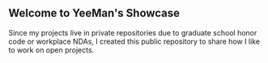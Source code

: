 ## Welcome to YeeMan's Showcase

Since my projects live in private repositories due to graduate school honor code or workplace NDAs, I created this public repository to share how I like to work on open projects.
